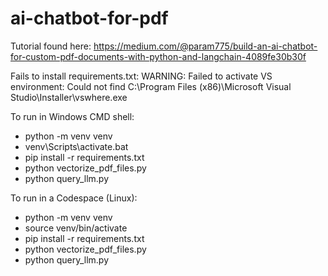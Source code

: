 # ai-chatbot-for-pdf

Tutorial found here: https://medium.com/@param775/build-an-ai-chatbot-for-custom-pdf-documents-with-python-and-langchain-4089fe30b30f

Fails to install requirements.txt:
WARNING: Failed to activate VS environment: Could not find C:\Program Files (x86)\Microsoft Visual Studio\Installer\vswhere.exe


To run in Windows CMD shell:

* python -m venv venv
* venv\Scripts\activate.bat
* pip install -r requirements.txt
* python vectorize_pdf_files.py
* python query_llm.py

To run in a Codespace (Linux):

* python -m venv venv
* source venv/bin/activate
* pip install -r requirements.txt
* python vectorize_pdf_files.py
* python query_llm.py
